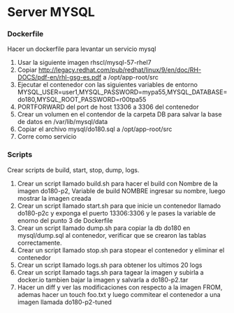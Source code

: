 # Server MYSQL
### Dockerfile  
Hacer un dockerfile para levantar un servicio mysql
1) Usar la siguiente imagen rhscl/mysql-57-rhel7
2) Copiar http://legacy.redhat.com/pub/redhat/linux/9/en/doc/RH-DOCS/pdf-en/rhl-gsg-es.pdf a /opt/app-root/src
3) Ejecutar el contenedor con las siguientes variables de entorno MYSQL_USER=user1,MYSQL_PASSWORD=mypa55,MYSQL_DATABASE=do180,MYSQL_ROOT_PASSWORD=r00tpa55
4) PORTFORWARD del port de host 13306 a 3306 del contenedor 
5) Crear un volumen en el contendor de la carpeta DB para salvar la base de datos en /var/lib/mysql/data
6) Copiar el archivo mysql/do180.sql a /opt/app-root/src
7) Corre como servicio

### Scripts  
Crear scripts de build, start, stop, dump, logs.
1) Crear un script llamado build.sh para hacer el build con Nombre de la imagen do180-p2, Variable de build NOMBRE ingresar su nombre, luego mostrar la imagen creada
2) Crear un script llamado start.sh para que inicie un contenedor llamado do180-p2c y exponga el puerto 13306:3306 y le pases la variable de enorno del punto 3 de Dockerfile
3) Crear un script llamado dump.sh para copiar la db do180 en mysql/dump.sql al contenedor, verificar que se crearon las tablas correctamente.
4) Crear un script llamado stop.sh para stopear el contenedor y eliminar el contenedor
5) Crear un script llamado logs.sh para obtener los ultimos 20 logs
6) Crear un script llamado tags.sh para tagear la imagen y subirla a docker.io tambien bajar la imagen y salvarla a do180-p2.tar
7) Hacer un  diff y ver las modificaciones con respecto a la imagen FROM, ademas hacer un touch foo.txt y luego commitear el contenedor a una  imagen llamada do180-p2-tuned

